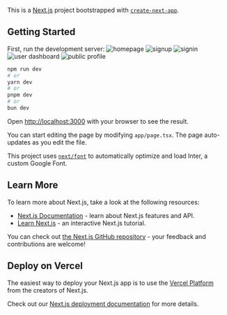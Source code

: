 This is a [Next.js](https://nextjs.org/) project bootstrapped with [`create-next-app`](https://github.com/vercel/next.js/tree/canary/packages/create-next-app).

## Getting Started

First, run the development server:
![homepage](https://github.com/abhishek-kumar-91/mystery-message/assets/111195553/f3ee2492-a01e-48f1-989c-d479e4c98e03)
![signup](https://github.com/abhishek-kumar-91/mystery-message/assets/111195553/0b79e78b-2c3b-4b4f-af7b-3114a3f337ab)
![signin](https://github.com/abhishek-kumar-91/mystery-message/assets/111195553/2f1045d9-f2d1-40ec-982c-793a1186002e)
![user dashboard](https://github.com/abhishek-kumar-91/mystery-message/assets/111195553/01e7abf9-e69a-49fc-a63e-75ab4a413918)
![public profile](https://github.com/abhishek-kumar-91/mystery-message/assets/111195553/6fbe7842-c521-49f2-87ad-7d18c8f17e2f)

```bash
npm run dev
# or
yarn dev
# or
pnpm dev
# or
bun dev
```

Open [http://localhost:3000](http://localhost:3000) with your browser to see the result.

You can start editing the page by modifying `app/page.tsx`. The page auto-updates as you edit the file.

This project uses [`next/font`](https://nextjs.org/docs/basic-features/font-optimization) to automatically optimize and load Inter, a custom Google Font.

## Learn More

To learn more about Next.js, take a look at the following resources:

- [Next.js Documentation](https://nextjs.org/docs) - learn about Next.js features and API.
- [Learn Next.js](https://nextjs.org/learn) - an interactive Next.js tutorial.

You can check out [the Next.js GitHub repository](https://github.com/vercel/next.js/) - your feedback and contributions are welcome!

## Deploy on Vercel

The easiest way to deploy your Next.js app is to use the [Vercel Platform](https://vercel.com/new?utm_medium=default-template&filter=next.js&utm_source=create-next-app&utm_campaign=create-next-app-readme) from the creators of Next.js.

Check out our [Next.js deployment documentation](https://nextjs.org/docs/deployment) for more details.
